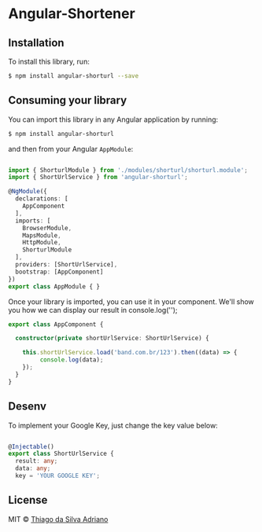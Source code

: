 # Angular-Shortener

## Installation

To install this library, run:

```bash
$ npm install angular-shorturl --save
```

## Consuming your library

You can import this library in any Angular application by running:

```bash
$ npm install angular-shorturl
```

and then from your Angular `AppModule`:

```typescript

import { ShorturlModule } from './modules/shorturl/shorturl.module';
import { ShortUrlService } from 'angular-shorturl';

@NgModule({
  declarations: [
    AppComponent
  ],
  imports: [
    BrowserModule,
    MapsModule,
    HttpModule,
    ShorturlModule
  ],
  providers: [ShortUrlService],
  bootstrap: [AppComponent]
})
export class AppModule { }
```

Once your library is imported, you can use it in your component. We'll show you how we can display our result in console.log('');

```typescript
export class AppComponent {

  constructor(private shortUrlService: ShortUrlService) {

    this.shortUrlService.load('band.com.br/123').then((data) => {
         console.log(data);
    });
  }
}
```

## Desenv

To implement your Google Key, just change the key value below:

```typescript

@Injectable()
export class ShortUrlService {
  result: any;
  data: any;
  key = 'YOUR GOOGLE KEY';

```
## License

MIT © [Thiago da Silva Adriano](mailto:tadriano.net@outlook.com)
